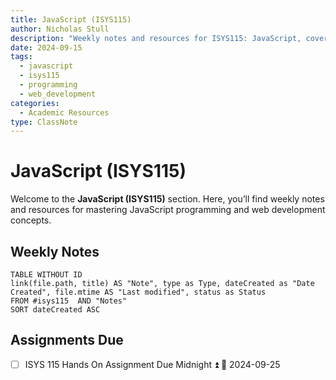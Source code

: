 ```yaml
---
title: JavaScript (ISYS115)
author: Nicholas Stull
description: "Weekly notes and resources for ISYS115: JavaScript, covering programming fundamentals and web development."
date: 2024-09-15
tags:
  - javascript
  - isys115
  - programming
  - web_development
categories:
  - Academic Resources
type: ClassNote
---
```

# JavaScript (ISYS115)

Welcome to the **JavaScript (ISYS115)** section. Here, you’ll find weekly notes and resources for mastering JavaScript programming and web development concepts.
## Weekly Notes
```dataview  
TABLE WITHOUT ID  
link(file.path, title) AS "Note", type as Type, dateCreated as "Date Created", file.mtime AS "Last modified", status as Status
FROM #isys115  AND "Notes"
SORT dateCreated ASC
```

## Assignments Due
- [ ] ISYS 115 Hands On Assignment Due Midnight ⏫ 📅 2024-09-25